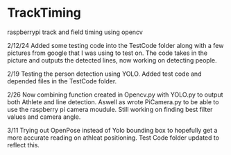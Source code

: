 # TrackTiming
raspberrypi track and field timing using opencv

2/12/24
Added some testing code into the TestCode folder along with a few pictures from google that I was using to test on. The code takes in the picture and outputs the detected lines, now working on detecting people.

2/19
Testing the person detection using YOLO. Added test code and depended files in the TestCode folder.

2/26
Now combining function created in Opencv.py with YOLO.py to output both Athlete and line detection. Aswell as wrote PiCamera.py to be able to use the raspberry pi camera moudule. Still working on finding best filter values and camera angle. 

3/11
Trying out OpenPose instead of Yolo bounding box to hopefully get a more accurate reading on athleat positioning. Test Code folder updated to reflect this.
